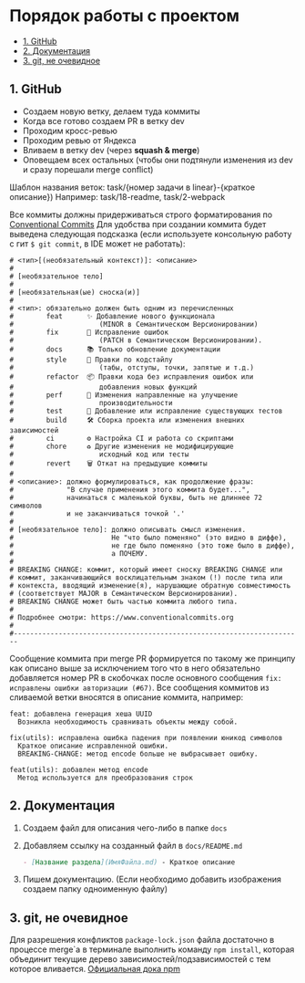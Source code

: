 # Порядок работы с проектом <!-- omit in toc -->

- [1. GitHub](#1-github)
- [2. Документация](#2-документация)
- [3. git, не очевидное](#3-git-не-очевидное)

## 1. GitHub

- Создаем новую ветку, делаем туда коммиты
- Когда все готово создаем PR в ветку dev
- Проходим кросс-ревью
- Проходим ревью от Яндекса
- Вливаем в ветку dev (через **squash & merge**)
- Оповещаем всех остальных (чтобы они подтянули изменения из dev и сразу порешали merge conflict)

Шаблон названия веток: task/{номер задачи в linear}-{краткое описание})
Например: task/18-readme, task/2-webpack

Все коммиты должны придерживаться строго форматирования по [Conventional Commits](https://www.conventionalcommits.org) Для удобства при создании коммита будет выведена следующая подсказка (если используете консольную работу с гит `$ git commit`, в IDE может не работать):

```
# <тип>[(необязательный контекст)]: <описание>
# 
# [необязательное тело]
# 
# [необязательная(ые) сноска(и)]
#
# <тип>: обязательно должен быть одним из перечисленных
#        feat      ✨ Добавление нового функционала
#                     (MINOR в Cемантическом Версионировании)
#        fix       🐛 Исправление ошибок
#                     (PATCH в Cемантическом Версионировании).
#        docs      📚 Только обновление документации
#        style     💎 Правки по кодстайлу
#                     (табы, отступы, точки, запятые и т.д.)
#        refactor  📦 Правки кода без исправления ошибок или 
#                     добавления новых функций
#        perf      🚀 Изменения направленные на улучшение
#                     производительности
#        test      🚨 Добавление или исправление существующих тестов
#        build     🛠️ Сборка проекта или изменения внешних зависимостей
#        ci        ⚙️ Настройка CI и работа со скриптами
#        chore     ♻️ Другие изменения не модифицирующие
#                     исходный код или тесты
#        revert    🗑️ Откат на предыдущие коммиты
#
# <описание>: должно формулироваться, как продолжение фразы: 
#             "В случае применения этого коммита будет...",
#             начинаться с маленькой буквы, быть не длиннее 72 символов
#             и не заканчиваться точкой '.'
#
# [необязательное тело]: должно описывать смысл изменения.
#                        Не "что было поменяно" (это видно в диффе),
#                        не где было поменяно (это тоже было в диффе),
#                        а ПОЧЕМУ.
#
# BREAKING CHANGE: коммит, который имеет сноску BREAKING CHANGE или
# коммит, заканчивающийся восклицательным знаком (!) после типа или
# контекста, вводящий изменение(я), нарушающие обратную совместимость
# (соответствует MAJOR в Cемантическом Версионировании).
# BREAKING CHANGE может быть частью коммита любого типа.
#
# Подробнее смотри: https://www.conventionalcommits.org
#
#-----------------------------------------------------------------------
```

Сообщение коммита при merge PR формируется по такому же принципу как описано выше за исключением того что в него обязательно добавляется номер PR в скобочках после основного сообщения `fix: исправлены ошибки авторизации (#67)`. Все сообщения коммитов из сливаемой ветки вносятся в описание коммита, например:

```
feat: добавлена генерация хеша UUID
  Возникла необходимость сравнивать объекты между собой.

fix(utils): исправлена ошибка падения при появлении юникод символов
  Краткое описание исправленной ошибки.
  BREAKING-CHANGE: метод encode больше не выбрасывает ошибку.

feat(utils): добавлен метод encode
  Метод используется для преобразования строк 
```

## 2. Документация

1. Создаем файл для описания чего-либо в папке `docs`
2. Добавляем ссылку на созданный файл в `docs/README.md`

   ```markdown
   - [Название раздела](ИмяФайла.md) - Краткое описание
   ```

3. Пишем документацию. (Если необходимо добавить изображения создаем папку одноименную файлу)

## 3. git, не очевидное

Для разрешения конфликтов `package-lock.json` файла достаточно в процессе merge\`а в терминале выполнить команду `npm install`, которая объединит текущие дерево зависимостей/подзависимостей с тем которое вливается. [Официальная дока npm](https://docs.npmjs.com/cli/v6/configuring-npm/package-locks#resolving-lockfile-conflicts)

